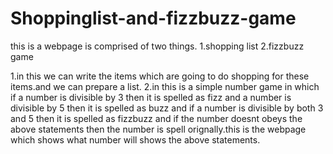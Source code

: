 # Shoppinglist-and-fizzbuzz-game
this is a webpage is comprised of two things.
1.shopping list
2.fizzbuzz game

1.in this we can write the items which are going to do shopping for these items.and we can prepare a list.
2.in this is a simple number game in which if a number is divisible by 3 then it is spelled as fizz and a number is divisible by 5 then it is spelled as buzz and if a number is divisible by both 3 and 5 then it is spelled as fizzbuzz and if the number doesnt obeys the above statements then the number is spell orignally.this is the webpage which shows what number will shows the above statements.
